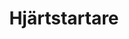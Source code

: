 ---
title: 'Hjärtstartare'
symbol_image: '/images/symbols/insats/60.svg'
weight: 60
card: true
card_color: 'bg-symbol-green'
---